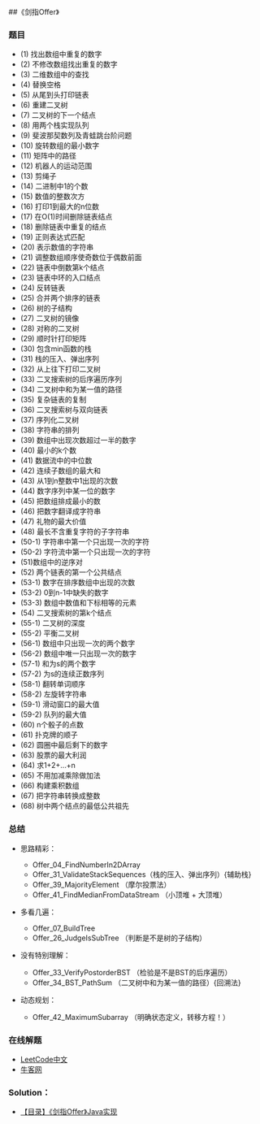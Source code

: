 ##《剑指Offer》

### 题目
- (1) 找出数组中重复的数字 
- (2) 不修改数组找出重复的数字 
- (3) 二维数组中的查找 
- (4) 替换空格 
- (5) 从尾到头打印链表 
- (6) 重建二叉树 
- (7) 二叉树的下一个结点 
- (8) 用两个栈实现队列 
- (9) 斐波那契数列及青蛙跳台阶问题 
- (10) 旋转数组的最小数字 
- (11) 矩阵中的路径 
- (12) 机器人的运动范围 
- (13) 剪绳子 
- (14) 二进制中1的个数 
- (15) 数值的整数次方 
- (16) 打印1到最大的n位数 
- (17) 在O(1)时间删除链表结点 
- (18) 删除链表中重复的结点 
- (19) 正则表达式匹配 
- (20) 表示数值的字符串 
- (21) 调整数组顺序使奇数位于偶数前面 
- (22) 链表中倒数第k个结点 
- (23) 链表中环的入口结点 
- (24) 反转链表 
- (25) 合并两个排序的链表 
- (26) 树的子结构 
- (27) 二叉树的镜像 
- (28) 对称的二叉树 
- (29) 顺时针打印矩阵
- (30) 包含min函数的栈
- (31) 栈的压入、弹出序列  
- (32) 从上往下打印二叉树
- (33) 二叉搜索树的后序遍历序列 
- (34) 二叉树中和为某一值的路径 
- (35) 复杂链表的复制 
- (36) 二叉搜索树与双向链表
- (37) 序列化二叉树
- (38) 字符串的排列 
- (39) 数组中出现次数超过一半的数字 
- (40) 最小的k个数 
- (41) 数据流中的中位数
- (42) 连续子数组的最大和
- (43) 从1到n整数中1出现的次数
- (44) 数字序列中某一位的数字
- (45) 把数组排成最小的数
- (46) 把数字翻译成字符串
- (47) 礼物的最大价值
- (48) 最长不含重复字符的子字符串
- (50-1) 字符串中第一个只出现一次的字符
- (50-2) 字符流中第一个只出现一次的字符
- (51)数组中的逆序对
- (52) 两个链表的第一个公共结点
- (53-1) 数字在排序数组中出现的次数
- (53-2) 0到n-1中缺失的数字
- (53-3) 数组中数值和下标相等的元素
- (54) 二叉搜索树的第k个结点
- (55-1) 二叉树的深度
- (55-2) 平衡二叉树
- (56-1) 数组中只出现一次的两个数字
- (56-2) 数组中唯一只出现一次的数字
- (57-1) 和为s的两个数字
- (57-2) 为s的连续正数序列
- (58-1) 翻转单词顺序
- (58-2) 左旋转字符串
- (59-1) 滑动窗口的最大值
- (59-2) 队列的最大值
- (60) n个骰子的点数
- (61) 扑克牌的顺子
- (62) 圆圈中最后剩下的数字
- (63) 股票的最大利润
- (64) 求1+2+…+n
- (65) 不用加减乘除做加法
- (66) 构建乘积数组
- (67) 把字符串转换成整数
- (68) 树中两个结点的最低公共祖先


### 总结
- 思路精彩：
    - Offer_04_FindNumberIn2DArray
    - Offer_31_ValidateStackSequences（栈的压入、弹出序列）{辅助栈}
    - Offer_39_MajorityElement （摩尔投票法）
    - Offer_41_FindMedianFromDataStream （小顶堆 + 大顶堆）

- 多看几遍：
    - Offer_07_BuildTree
    - Offer_26_JudgeIsSubTree （判断是不是树的子结构）

- 没有特别理解：
    - Offer_33_VerifyPostorderBST （检验是不是BST的后序遍历）
    - Offer_34_BST_PathSum （二叉树中和为某一值的路径）{回溯法}

- 动态规划：
    - Offer_42_MaximumSubarray （明确状态定义，转移方程！）

### 在线解题
- [LeetCode中文](https://leetcode-cn.com/problemset/lcof/)
- [牛客网](https://www.nowcoder.com/ta/coding-interviews?page=1) 


### Solution：
- [【目录】《剑指Offer》Java实现](https://www.cnblogs.com/yongh/p/9637260.html)